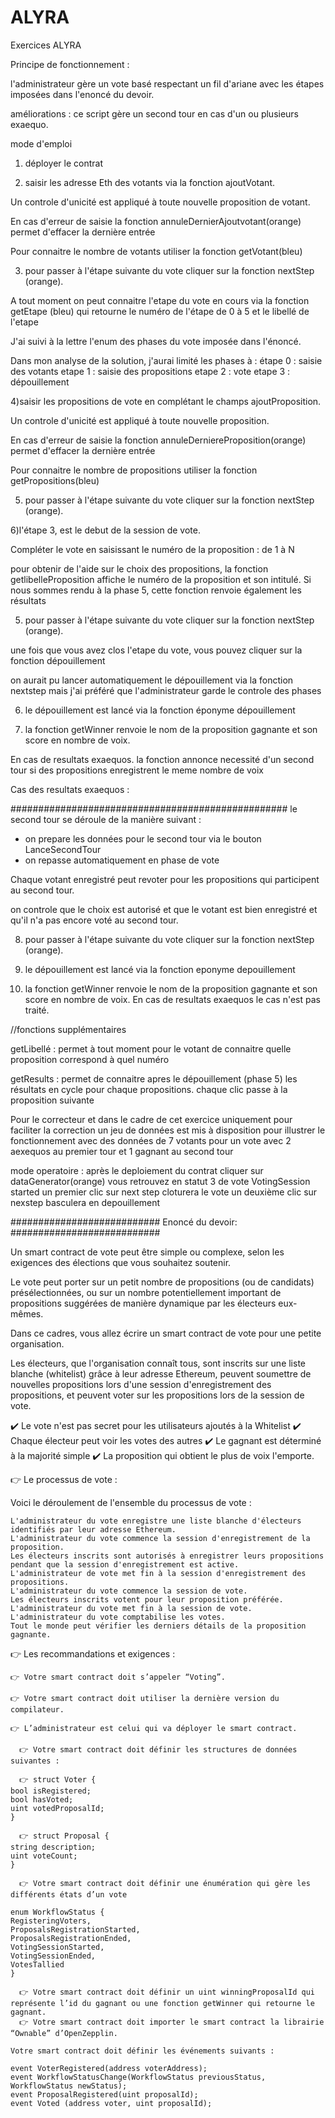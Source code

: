 # ALYRA
Exercices ALYRA

Principe de fonctionnement : 

l'administrateur gère un vote basé respectant un fil d'ariane avec les étapes imposées dans l'enoncé du devoir. 

améliorations : ce script gère un second tour en cas d'un ou plusieurs exaequo.

mode d'emploi

1) déployer le contrat


2) saisir les adresse Eth des votants via la fonction ajoutVotant.
 
Un controle d'unicité est appliqué à toute nouvelle proposition de votant.

En cas d'erreur de saisie la fonction annuleDernierAjoutvotant(orange) permet d'effacer la dernière entrée 

Pour connaitre le nombre de votants utiliser la fonction getVotant(bleu)



3) pour passer à l'étape suivante du vote cliquer sur la fonction nextStep (orange). 

A tout moment on peut connaitre l'etape du vote en cours via la fonction getEtape (bleu) qui retourne le numéro de l'étape de 0 à 5 et le libellé de l'etape

J'ai suivi à la lettre l'enum des phases du vote imposée dans l'énoncé. 

Dans mon analyse de la solution, j'aurai limité les phases à :
étape 0 : saisie des votants 
etape 1 : saisie des propositions 
etape 2 : vote 
etape 3 : dépouillement 


4)saisir les propositions de vote en complétant le champs ajoutProposition.

Un controle d'unicité est appliqué à toute nouvelle proposition.

En cas d'erreur de saisie la fonction annuleDerniereProposition(orange) permet d'effacer la dernière entrée

Pour connaitre le nombre de propositions utiliser la fonction getPropositions(bleu) 


5) pour passer à l'étape suivante du vote cliquer sur la fonction nextStep (orange). 



6)l'étape 3, est le debut de la session de vote.


Compléter le vote en saisissant le numéro de la proposition : de 1 à N

pour obtenir de l'aide sur le choix des propositions, la fonction getlibelleProposition affiche le numéro de la proposition et son intitulé. Si nous sommes rendu à la phase 5, cette fonction renvoie également les résultats


5) pour passer à l'étape suivante du vote cliquer sur la fonction nextStep (orange).
 
une fois que vous avez clos l'etape du vote, vous pouvez cliquer sur la fonction dépouillement

on aurait pu lancer automatiquement le dépouillement via la fonction nextstep mais j'ai préféré que l'administrateur garde le controle des phases

6) le dépouillement est lancé via la fonction éponyme dépouillement

7) la fonction getWinner renvoie le nom de la proposition gagnante et son score en nombre de voix. 

En cas de resultats exaequos. la fonction annonce necessité d'un second tour si des propositions enregistrent le meme nombre de voix


Cas des resultats exaequos :

##################################################
le second tour se déroule de la manière suivant : 

- on prepare les données pour le second tour via le bouton LanceSecondTour
- on repasse automatiquement en phase de vote

Chaque votant enregistré peut revoter pour les propositions qui participent au second tour.

on controle que le choix est autorisé et que le votant est bien enregistré et qu'il n'a pas encore voté au second tour.

8) pour passer à l'étape suivante du vote cliquer sur la fonction nextStep (orange). 

9) le dépouillement est lancé via la fonction eponyme depouillement

10) la fonction getWinner renvoie le nom de la proposition gagnante et son score en nombre de voix. 
En cas de resultats exaequos le cas n'est pas traité.


//fonctions supplémentaires

getLibellé : permet à tout moment pour le votant de connaitre quelle proposition correspond à quel numéro

getResults : permet de connaitre apres le dépouillement (phase 5) les résultats en cycle pour chaque propositions. chaque clic passe à la proposition suivante

Pour le correcteur et dans le cadre de cet exercice uniquement pour faciliter la correction
un jeu de données est mis à disposition pour illustrer le fonctionnement avec des données de 7 votants pour un vote avec 2 aexequos au premier tour et  1 gagnant au second tour

mode operatoire : après le deploiement du contrat cliquer sur dataGenerator(orange) 
vous retrouvez en statut 3 de vote VotingSession started
un premier clic sur next step cloturera le vote
un deuxième clic sur nexstep basculera en depouillement








###########################
Enoncé du devoir: 
###########################

Un smart contract de vote peut être simple ou complexe, selon les exigences des élections que vous souhaitez soutenir. 

Le vote peut porter sur un petit nombre de propositions (ou de candidats) présélectionnées, 
ou sur un nombre potentiellement important de propositions suggérées de manière dynamique par les électeurs eux-mêmes.

Dans ce cadres, vous allez écrire un smart contract de vote pour une petite organisation. 

Les électeurs, que l'organisation connaît tous, sont inscrits sur une liste blanche (whitelist) grâce à leur adresse Ethereum, 
peuvent soumettre de nouvelles propositions lors d'une session d'enregistrement des propositions, 
et peuvent voter sur les propositions lors de la session de vote.

✔️ Le vote n'est pas secret pour les utilisateurs ajoutés à la Whitelist
✔️ Chaque électeur peut voir les votes des autres
✔️ Le gagnant est déterminé à la majorité simple
✔️ La proposition qui obtient le plus de voix l'emporte.


👉 Le processus de vote :  

Voici le déroulement de l'ensemble du processus de vote :

    L'administrateur du vote enregistre une liste blanche d'électeurs identifiés par leur adresse Ethereum.
    L'administrateur du vote commence la session d'enregistrement de la proposition.
    Les électeurs inscrits sont autorisés à enregistrer leurs propositions pendant que la session d'enregistrement est active.
    L'administrateur de vote met fin à la session d'enregistrement des propositions.
    L'administrateur du vote commence la session de vote.
    Les électeurs inscrits votent pour leur proposition préférée.
    L'administrateur du vote met fin à la session de vote.
    L'administrateur du vote comptabilise les votes.
    Tout le monde peut vérifier les derniers détails de la proposition gagnante.

 

👉 Les recommandations et exigences :

    👉 Votre smart contract doit s’appeler “Voting”. 

    👉 Votre smart contract doit utiliser la dernière version du compilateur.

    👉 L’administrateur est celui qui va déployer le smart contract. 

      👉 Votre smart contract doit définir les structures de données suivantes : 

      👉 struct Voter {
    bool isRegistered;
    bool hasVoted;
    uint votedProposalId;
    }

      👉 struct Proposal {
    string description;
    uint voteCount;
    }

      👉 Votre smart contract doit définir une énumération qui gère les différents états d’un vote

    enum WorkflowStatus {
    RegisteringVoters,
    ProposalsRegistrationStarted,
    ProposalsRegistrationEnded,
    VotingSessionStarted,
    VotingSessionEnded,
    VotesTallied
    }

      👉 Votre smart contract doit définir un uint winningProposalId qui représente l’id du gagnant ou une fonction getWinner qui retourne le gagnant.
      👉 Votre smart contract doit importer le smart contract la librairie “Ownable” d’OpenZepplin.
    
    Votre smart contract doit définir les événements suivants : 

    event VoterRegistered(address voterAddress); 
    event WorkflowStatusChange(WorkflowStatus previousStatus, WorkflowStatus newStatus);
    event ProposalRegistered(uint proposalId);
    event Voted (address voter, uint proposalId);
	

